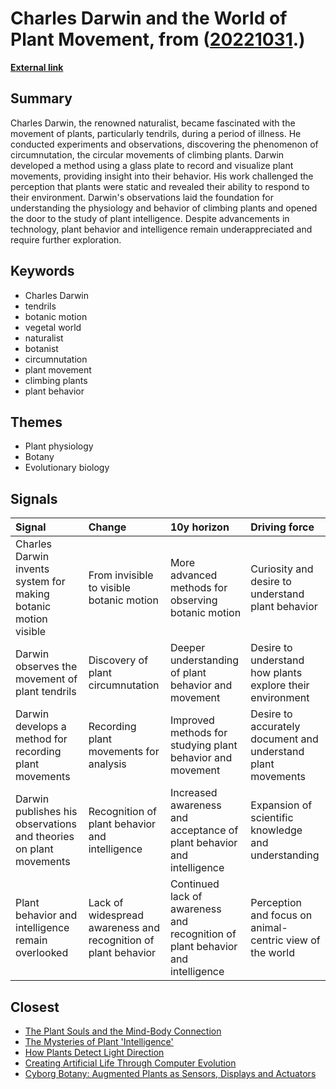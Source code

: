 # __Charles Darwin and the World of Plant Movement__, from ([20221031](https://kghosh.substack.com/p/20221031).)

__[External link](https://publicdomainreview.org/essay/darwins-diagrams-of-plant-movement)__



## Summary

Charles Darwin, the renowned naturalist, became fascinated with the movement of plants, particularly tendrils, during a period of illness. He conducted experiments and observations, discovering the phenomenon of circumnutation, the circular movements of climbing plants. Darwin developed a method using a glass plate to record and visualize plant movements, providing insight into their behavior. His work challenged the perception that plants were static and revealed their ability to respond to their environment. Darwin's observations laid the foundation for understanding the physiology and behavior of climbing plants and opened the door to the study of plant intelligence. Despite advancements in technology, plant behavior and intelligence remain underappreciated and require further exploration.

## Keywords

* Charles Darwin
* tendrils
* botanic motion
* vegetal world
* naturalist
* botanist
* circumnutation
* plant movement
* climbing plants
* plant behavior

## Themes

* Plant physiology
* Botany
* Evolutionary biology

## Signals

| Signal                                                            | Change                                                         | 10y horizon                                                                    | Driving force                                                |
|:------------------------------------------------------------------|:---------------------------------------------------------------|:-------------------------------------------------------------------------------|:-------------------------------------------------------------|
| Charles Darwin invents system for making botanic motion visible   | From invisible to visible botanic motion                       | More advanced methods for observing botanic motion                             | Curiosity and desire to understand plant behavior            |
| Darwin observes the movement of plant tendrils                    | Discovery of plant circumnutation                              | Deeper understanding of plant behavior and movement                            | Desire to understand how plants explore their environment    |
| Darwin develops a method for recording plant movements            | Recording plant movements for analysis                         | Improved methods for studying plant behavior and movement                      | Desire to accurately document and understand plant movements |
| Darwin publishes his observations and theories on plant movements | Recognition of plant behavior and intelligence                 | Increased awareness and acceptance of plant behavior and intelligence          | Expansion of scientific knowledge and understanding          |
| Plant behavior and intelligence remain overlooked                 | Lack of widespread awareness and recognition of plant behavior | Continued lack of awareness and recognition of plant behavior and intelligence | Perception and focus on animal-centric view of the world     |

## Closest

* [The Plant Souls and the Mind-Body Connection](88b8cc324a699fd42a7bfbfcaabe744a)
* [The Mysteries of Plant 'Intelligence'](f74c8517506f8ed8387d0a7e38f56cbe)
* [How Plants Detect Light Direction](a5164ebcb0524ab2d6a4a2119957d876)
* [Creating Artificial Life Through Computer Evolution](d569dcc750762a88b0b75c3ee925c4d4)
* [Cyborg Botany: Augmented Plants as Sensors, Displays and Actuators](b1f6991b9b718672751c9427c3f5b794)